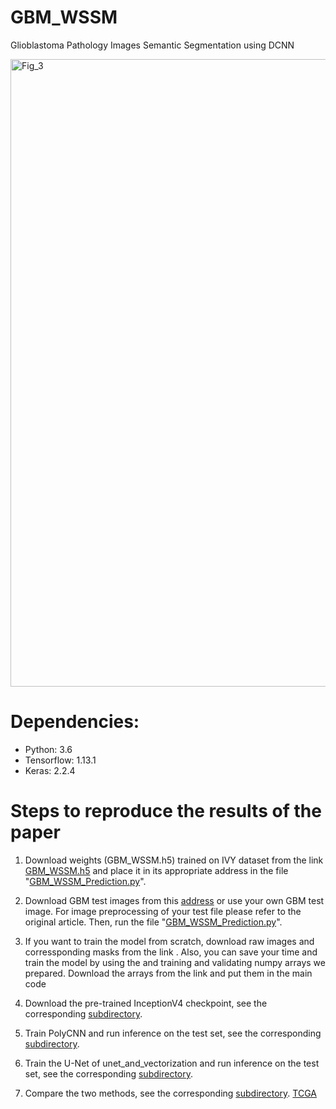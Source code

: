 # GBM_WSSM
Glioblastoma Pathology Images Semantic Segmentation using DCNN

<img width="1004" alt="Fig_3" src="https://user-images.githubusercontent.com/35130196/88754186-2c359080-d19d-11ea-9fbb-523db587cd8b.png">

# Dependencies: 

- Python: 3.6
- Tensorflow: 1.13.1
- Keras: 2.2.4

# Steps to reproduce the results of the paper

1. Download weights (GBM_WSSM.h5) trained on IVY dataset from the link [GBM_WSSM.h5](https://drive.google.com/file/d/1gMPA9R0zToIzgQdA5Gxos481ucxkDtbS/view?usp=sharing) and place it in its appropriate address in the file "[GBM_WSSM_Prediction.py](https://github.com/amin20/GBM_WSSM/tree/master/Codes)".
2. Download GBM test images from this [address](https://github.com/amin20/GBM_WSSM/tree/master/GBM_Test_Images) or use your own GBM test image. For image preprocessing of your test file please refer to the original article. Then, run the file "[GBM_WSSM_Prediction.py](https://github.com/amin20/GBM_WSSM/tree/master/Codes)". 

2. If you want to train the model from scratch, download raw images and corressponding masks from the link . Also, you can save your time and train the model by using the and training and validating numpy arrays we prepared. Download the arrays from the link and put them in the main code 
3. Download the pre-trained InceptionV4 checkpoint, see the corresponding [subdirectory](models/inception).
4. Train PolyCNN and run inference on the test set, see the corresponding [subdirectory](code/polycnn).
5. Train the U-Net of unet_and_vectorization and run inference on the test set, see the corresponding  [subdirectory](code/unet_and_vectorization).
5. Compare the two methods, see the corresponding [subdirectory](code/evaluation).
[TCGA](https://mymailunisaedu-my.sharepoint.com/:f:/g/personal/zaday001_mymail_unisa_edu_au/EtXlX9aqcdRLtjjks5_MYGYBISwXc7NPXi0jhgsYOPfPAw?e=ZWMCop)
